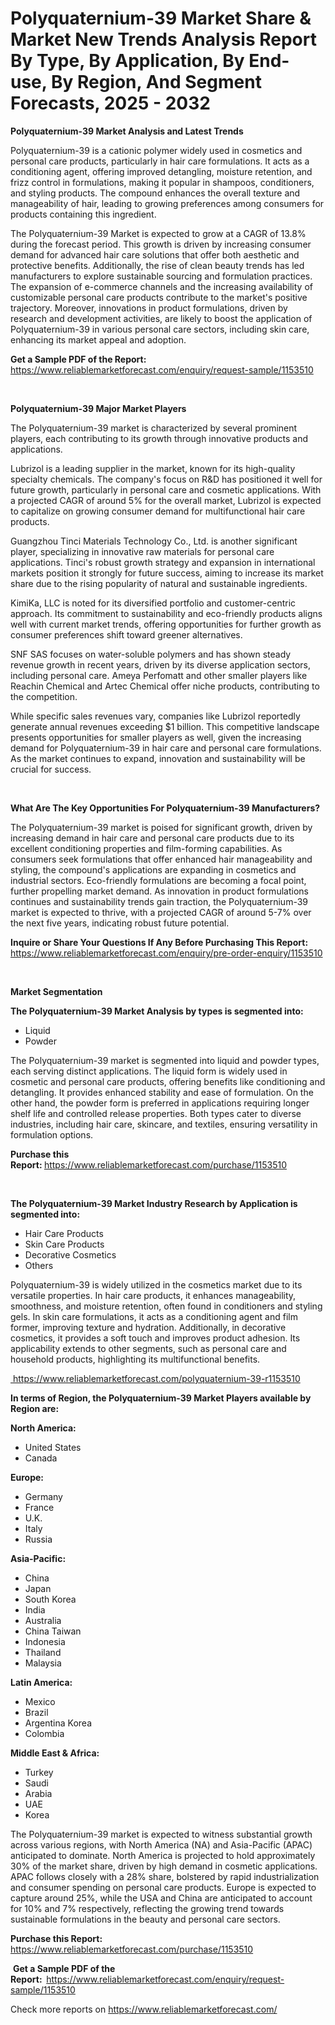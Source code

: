 <p><h1>Polyquaternium-39 Market Share & Market New Trends Analysis Report By Type, By Application, By End-use, By Region, And Segment Forecasts, 2025 - 2032</h1></p><p><strong>Polyquaternium-39 Market Analysis and Latest Trends</strong></p>
<p><p>Polyquaternium-39 is a cationic polymer widely used in cosmetics and personal care products, particularly in hair care formulations. It acts as a conditioning agent, offering improved detangling, moisture retention, and frizz control in formulations, making it popular in shampoos, conditioners, and styling products. The compound enhances the overall texture and manageability of hair, leading to growing preferences among consumers for products containing this ingredient.</p><p>The Polyquaternium-39 Market is expected to grow at a CAGR of 13.8% during the forecast period. This growth is driven by increasing consumer demand for advanced hair care solutions that offer both aesthetic and protective benefits. Additionally, the rise of clean beauty trends has led manufacturers to explore sustainable sourcing and formulation practices. The expansion of e-commerce channels and the increasing availability of customizable personal care products contribute to the market's positive trajectory. Moreover, innovations in product formulations, driven by research and development activities, are likely to boost the application of Polyquaternium-39 in various personal care sectors, including skin care, enhancing its market appeal and adoption.</p></p>
<p><strong>Get a Sample PDF of the Report:&nbsp;</strong> <a href="https://www.reliablemarketforecast.com/enquiry/request-sample/1153510?utm_campaign=2300&utm_medium=2&utm_source=Github&utm_content=ia&utm_term=04042025&utm_id=polyquaternium-39">https://www.reliablemarketforecast.com/enquiry/request-sample/1153510</a></p>
<p>&nbsp;</p>
<p><strong>Polyquaternium-39 Major Market Players</strong></p>
<p><p>The Polyquaternium-39 market is characterized by several prominent players, each contributing to its growth through innovative products and applications. </p><p>Lubrizol is a leading supplier in the market, known for its high-quality specialty chemicals. The company's focus on R&D has positioned it well for future growth, particularly in personal care and cosmetic applications. With a projected CAGR of around 5% for the overall market, Lubrizol is expected to capitalize on growing consumer demand for multifunctional hair care products.</p><p>Guangzhou Tinci Materials Technology Co., Ltd. is another significant player, specializing in innovative raw materials for personal care applications. Tinci's robust growth strategy and expansion in international markets position it strongly for future success, aiming to increase its market share due to the rising popularity of natural and sustainable ingredients. </p><p>KimiKa, LLC is noted for its diversified portfolio and customer-centric approach. Its commitment to sustainability and eco-friendly products aligns well with current market trends, offering opportunities for further growth as consumer preferences shift toward greener alternatives.</p><p>SNF SAS focuses on water-soluble polymers and has shown steady revenue growth in recent years, driven by its diverse application sectors, including personal care. Ameya Perfomatt and other smaller players like Reachin Chemical and Artec Chemical offer niche products, contributing to the competition.</p><p>While specific sales revenues vary, companies like Lubrizol reportedly generate annual revenues exceeding $1 billion. This competitive landscape presents opportunities for smaller players as well, given the increasing demand for Polyquaternium-39 in hair care and personal care formulations. As the market continues to expand, innovation and sustainability will be crucial for success.</p></p>
<p>&nbsp;</p>
<p><strong>What Are The Key Opportunities For Polyquaternium-39 Manufacturers?</strong></p>
<p><p>The Polyquaternium-39 market is poised for significant growth, driven by increasing demand in hair care and personal care products due to its excellent conditioning properties and film-forming capabilities. As consumers seek formulations that offer enhanced hair manageability and styling, the compound's applications are expanding in cosmetics and industrial sectors. Eco-friendly formulations are becoming a focal point, further propelling market demand. As innovation in product formulations continues and sustainability trends gain traction, the Polyquaternium-39 market is expected to thrive, with a projected CAGR of around 5-7% over the next five years, indicating robust future potential.</p></p>
<p><strong>Inquire or Share Your Questions If Any Before Purchasing This Report:</strong> <a href="https://www.reliablemarketforecast.com/enquiry/pre-order-enquiry/1153510?utm_campaign=2300&utm_medium=2&utm_source=Github&utm_content=ia&utm_term=04042025&utm_id=polyquaternium-39">https://www.reliablemarketforecast.com/enquiry/pre-order-enquiry/1153510</a></p>
<p>&nbsp;</p>
<p><strong>Market Segmentation</strong></p>
<p><strong>The Polyquaternium-39 Market Analysis by types is segmented into:</strong></p>
<p><ul><li>Liquid</li><li>Powder</li></ul></p>
<p><p>The Polyquaternium-39 market is segmented into liquid and powder types, each serving distinct applications. The liquid form is widely used in cosmetic and personal care products, offering benefits like conditioning and detangling. It provides enhanced stability and ease of formulation. On the other hand, the powder form is preferred in applications requiring longer shelf life and controlled release properties. Both types cater to diverse industries, including hair care, skincare, and textiles, ensuring versatility in formulation options.</p></p>
<p><strong>Purchase this Report:&nbsp;</strong><a href="https://www.reliablemarketforecast.com/purchase/1153510?utm_campaign=2300&utm_medium=2&utm_source=Github&utm_content=ia&utm_term=04042025&utm_id=polyquaternium-39">https://www.reliablemarketforecast.com/purchase/1153510</a></p>
<p>&nbsp;</p>
<p><strong>The Polyquaternium-39 Market Industry Research by Application is segmented into:</strong></p>
<p><ul><li>Hair Care Products</li><li>Skin Care Products</li><li>Decorative Cosmetics</li><li>Others</li></ul></p>
<p><p>Polyquaternium-39 is widely utilized in the cosmetics market due to its versatile properties. In hair care products, it enhances manageability, smoothness, and moisture retention, often found in conditioners and styling gels. In skin care formulations, it acts as a conditioning agent and film former, improving texture and hydration. Additionally, in decorative cosmetics, it provides a soft touch and improves product adhesion. Its applicability extends to other segments, such as personal care and household products, highlighting its multifunctional benefits.</p></p>
<p><a href="https://www.reliablemarketforecast.com/polyquaternium-39-r1153510?utm_campaign=2300&utm_medium=2&utm_source=Github&utm_content=ia&utm_term=04042025&utm_id=polyquaternium-39">&nbsp;https://www.reliablemarketforecast.com/polyquaternium-39-r1153510</a></p>
<p><strong>In terms of Region, the Polyquaternium-39 Market Players available by Region are:</strong></p>
<p>
    <p> <strong> North America: </strong>
        <ul>
            <li>United States</li>
            <li>Canada</li>
        </ul>
        </p> 
    <p> <strong> Europe: </strong>
        <ul>
            <li>Germany</li>
            <li>France</li>
            <li>U.K.</li>
            <li>Italy</li>
            <li>Russia</li>
        </ul>
        </p> 
    <p> <strong> Asia-Pacific: </strong>
        <ul>
            <li>China</li>
            <li>Japan</li>
            <li>South Korea</li>
            <li>India</li>
            <li>Australia</li>
            <li>China Taiwan</li>
            <li>Indonesia</li>
            <li>Thailand</li>
            <li>Malaysia</li>
        </ul>
        </p> 
    <p> <strong> Latin America: </strong>
        <ul>
            <li>Mexico</li>
            <li>Brazil</li>
            <li>Argentina Korea</li>
            <li>Colombia</li>
        </ul>
        </p> 
    <p> <strong> Middle East & Africa: </strong>
        <ul>
            <li>Turkey</li>
            <li>Saudi</li>
            <li>Arabia</li>
            <li>UAE</li>
            <li>Korea</li>
        </ul>
    </p>
    </p>
<p><p>The Polyquaternium-39 market is expected to witness substantial growth across various regions, with North America (NA) and Asia-Pacific (APAC) anticipated to dominate. North America is projected to hold approximately 30% of the market share, driven by high demand in cosmetic applications. APAC follows closely with a 28% share, bolstered by rapid industrialization and consumer spending on personal care products. Europe is expected to capture around 25%, while the USA and China are anticipated to account for 10% and 7% respectively, reflecting the growing trend towards sustainable formulations in the beauty and personal care sectors.</p></p>
<p><strong>Purchase this Report: </strong><a href="https://www.reliablemarketforecast.com/purchase/1153510?utm_campaign=2300&utm_medium=2&utm_source=Github&utm_content=ia&utm_term=04042025&utm_id=polyquaternium-39">https://www.reliablemarketforecast.com/purchase/1153510</a></p>
<p>&nbsp;<strong>Get a Sample PDF of the Report:&nbsp;&nbsp;</strong><a href="https://www.reliablemarketforecast.com/enquiry/request-sample/1153510?utm_campaign=2300&utm_medium=2&utm_source=Github&utm_content=ia&utm_term=04042025&utm_id=polyquaternium-39">https://www.reliablemarketforecast.com/enquiry/request-sample/1153510</a></p>
<p><strong></strong></p>
<p>Check more reports on <a href="https://www.reliablemarketforecast.com/?utm_campaign=2300&utm_medium=2&utm_source=Github&utm_content=ia&utm_term=04042025&utm_id=polyquaternium-39">https://www.reliablemarketforecast.com/</a></p>